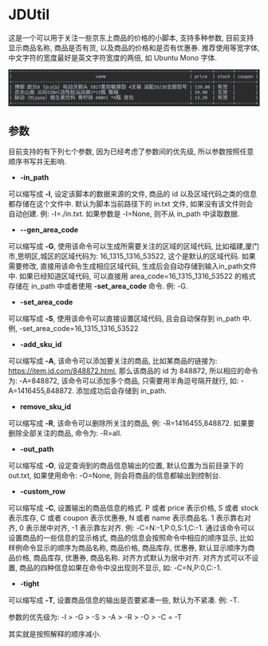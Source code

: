 # JDUtil
这是一个可以用于关注一些京东上商品的价格的小脚本, 支持多种参数, 目前支持显示商品名称, 商品是否有货, 以及商品的价格和是否有优惠券. 推荐使用等宽字体, 中文字符的宽度最好是英文字符宽度的两倍, 如 Ubuntu Mono 字体.

![example](./example.png "example.png")

## 参数
目前支持的有下列七个参数, 因为已经考虑了参数间的优先级, 所以参数按照任意顺序书写并无影响.

* **-in_path**

可以缩写成 **-I**, 设定该脚本的数据来源的文件, 商品的 id 以及区域代码之类的信息都存储在这个文件中. 默认为脚本当前路径下的 in.txt 文件, 如果没有该文件则会自动创建. 例: -I=./in.txt. 如果参数是 -I=None, 则不从 in_path 中读取数据.

* **--gen_area_code**

可以缩写成 **-G**, 使用该命令可以生成所需要关注的区域的区域代码, 比如福建,厦门市,思明区,城区的区域代码为: 16_1315_1316_53522, 这个是默认的区域代码. 如果需要修改, 直接用该命令生成相应区域代码, 生成后会自动存储到输入in_path文件中. 如果已经知道区域代码, 可以直接用 area_code=16_1315_1316_53522 的格式存储在 in_path 中或者使用 **-set_area_code** 命令. 例: -G.

* **-set_area_code**

可以缩写成 **-S**, 使用该命令可以直接设置区域代码, 且会自动保存到 in_path 中. 例, -set_area_code=16_1315_1316_53522

* **-add_sku_id**

可以缩写成 **-A**, 该命令可以添加要关注的商品, 比如某商品的链接为: https://item.jd.com/848872.html, 那么该商品的 id 为 848872, 所以相应的命令为: -A=848872, 该命令可以添加多个商品, 只需要用半角逗号隔开就行, 如: -A=1416455,848872. 添加成功后会存储到 in_path.

* **remove_sku_id**

可以缩写成 **-R**, 该命令可以删除所关注的商品, 例: -R=1416455,848872. 如果要删除全部关注的商品, 命令为: -R=all.

* **-out_path**

可以缩写成 **-O**, 设定查询到的商品信息输出的位置, 默认位置为当前目录下的 out.txt, 如果使用命令: -O=None, 则会将商品的信息都输出到控制台.

* **-custom_row**

可以缩写成 **-C**, 设置输出的商品信息的格式. P 或者 price 表示价格, S 或者 stock 表示库存, C 或者 coupon 表示优惠券, N 或者 name 表示商品名. 1 表示靠右对齐, 0 表示居中对齐, -1 表示靠左对齐. 例: -C=N:-1,P:0,S:1,C:-1. 通过该命令可以设置商品的一些信息的显示格式, 商品的信息会按照命令中相应的顺序显示, 比如样例命令显示的顺序为商品名称, 商品价格, 商品库存, 优惠券, 默认显示顺序为商品价格, 商品库存, 优惠券, 商品名称. 对齐方式默认为居中对齐. 对齐方式可以不设置, 商品的四种信息如果在命令中没出现则不显示, 如: -C=N,P:0,C:-1.

* **-tight**

可以缩写成 **-T**, 设置商品信息的输出是否要紧凑一些, 默认为不紧凑. 例: -T.

参数的优先级为: -I > -G > -S > -A > -R > -O > -C = -T

其实就是按照解释的顺序减小.

